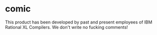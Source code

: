 comic
=====

This product has been developed by past and present employees of IBM Rational XL Compilers. We don't write no fucking comments!
